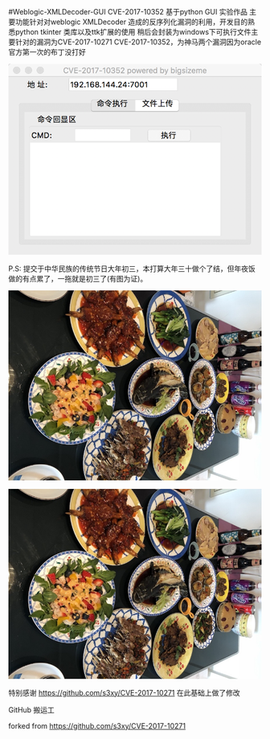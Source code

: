 #Weblogic-XMLDecoder-GUI CVE-2017-10352
基于python GUI 实验作品 主要功能针对对weblogic XMLDecoder 造成的反序列化漏洞的利用，开发目的熟悉python tkinter 类库以及ttk扩展的使用
稍后会封装为windows下可执行文件主要针对的漏洞为CVE-2017-10271  CVE-2017-10352，为神马两个漏洞因为oracle官方第一次的布丁没打好


![image](https://github.com/bigsizeme/weblogic-XMLDecoder/blob/master/screenshot/screenshot.png)

P.S: 提交于中华民族的传统节日大年初三，本打算大年三十做个了结，但年夜饭做的有点累了，一拖就是初三了(有图为证)。

![image](https://github.com/bigsizeme/weblogic-XMLDecoder/blob/master/screenshot/1.JPG)

![image](https://github.com/bigsizeme/weblogic-XMLDecoder/blob/master/screenshot/1.JPG)

特别感谢  https://github.com/s3xy/CVE-2017-10271  在此基础上做了修改

GitHub 搬运工

forked from https://github.com/s3xy/CVE-2017-10271



